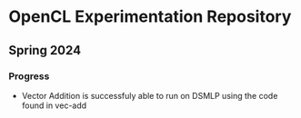 # OpenCL Experimentation Repository
## Spring 2024
### Progress
* Vector Addition is successfuly able to run on DSMLP using the code found in vec-add
